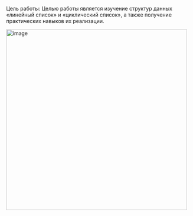 Цель работы:
Целью работы является изучение структур данных «линейный список» и «циклический список», а также получение практических навыков
их реализации.


<img width="490" alt="image" src="https://github.com/user-attachments/assets/0cce059d-2c2d-499d-b36b-8e286ae37830">
